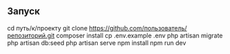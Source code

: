 ## Запуск

cd путь/к/проекту
git clone https://github.com/пользователь/репозиторий.git
composer install
cp .env.example .env
php artisan migrate
php artisan db:seed
php artisan serve
npm install
npm run dev
